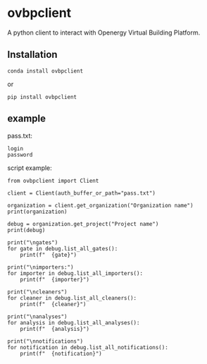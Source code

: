 # ovbpclient

A python client to interact with Openergy Virtual Building Platform.

## Installation

    conda install ovbpclient
    
or
    
    pip install ovbpclient
    
## example

pass.txt:

    login
    password

script example:
    
    from ovbpclient import Client
    
    client = Client(auth_buffer_or_path="pass.txt")
    
    organization = client.get_organization("Organization name")
    print(organization)
    
    debug = organization.get_project("Project name")
    print(debug)
    
    print("\ngates")
    for gate in debug.list_all_gates():
        print(f"  {gate}")
    
    print("\nimporters:")
    for importer in debug.list_all_importers():
        print(f"  {importer}")
    
    print("\ncleaners")
    for cleaner in debug.list_all_cleaners():
        print(f"  {cleaner}")
    
    print("\nanalyses")
    for analysis in debug.list_all_analyses():
        print(f"  {analysis}")
    
    print("\nnotifications")
    for notification in debug.list_all_notifications():
        print(f"  {notification}")
